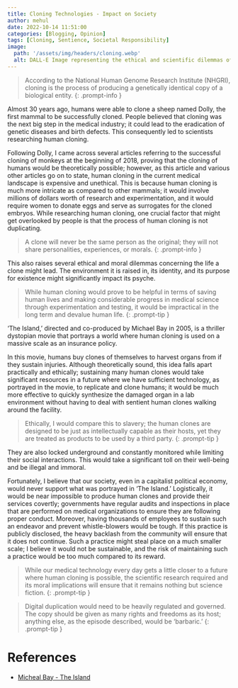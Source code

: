 ```yaml
---
title: Cloning Technologies - Impact on Society
author: mehul
date: 2022-10-14 11:51:00
categories: [Blogging, Opinion]
tags: [Cloning, Sentience, Societal Responsibility]
image:
  path: '/assets/img/headers/cloning.webp'
  alt: DALL-E Image representing the ethical and scientific dilemmas of human cloning.
---
```


> According to the National Human Genome Research Institute (NHGRI), cloning is the process of producing a genetically identical copy of a biological entity.
{: .prompt-info }

Almost 30 years ago, humans were able to clone a sheep named Dolly, the first mammal to be successfully cloned. People believed that cloning was the next big step in the medical industry; it could lead to the eradication of genetic diseases and birth defects. This consequently led to scientists researching human cloning.

Following Dolly, I came across several articles referring to the successful cloning of monkeys at the beginning of 2018, proving that the cloning of humans would be theoretically possible; however, as this article and various other articles go on to state, human cloning in the current medical landscape is expensive and unethical. This is because human cloning is much more intricate as compared to other mammals; it would involve millions of dollars worth of research and experimentation, and it would require women to donate eggs and serve as surrogates for the cloned embryos. While researching human cloning, one crucial factor that might get overlooked by people is that the process of human cloning is not duplicating.

> A clone will never be the same person as the original; they will not share personalities, experiences, or morals. 
{: .prompt-info }

This also raises several ethical and moral dilemmas concerning the life a clone might lead. The environment it is raised in, its identity, and its purpose for existence might significantly impact its psyche.

> While human cloning would prove to be helpful in terms of saving human lives and making considerable progress in medical science through experimentation and testing, it would be impractical in the long term and devalue human life. 
{: .prompt-tip }

‘The Island,’ directed and co-produced by Michael Bay in 2005, is a thriller dystopian movie that portrays a world where human cloning is used on a massive scale as an insurance policy.

In this movie, humans buy clones of themselves to harvest organs from if they sustain injuries. Although theoretically sound, this idea falls apart practically and ethically; sustaining many human clones would take significant resources in a future where we have sufficient technology, as portrayed in the movie, to replicate and clone humans; it would be much more effective to quickly synthesize the damaged organ in a lab environment without having to deal with sentient human clones walking around the facility. 

> Ethically, I would compare this to slavery; the human clones are designed to be just as intellectually capable as their hosts, yet they are treated as products to be used by a third party. 
{: .prompt-tip }

They are also locked underground and constantly monitored while limiting their social interactions. This would take a significant toll on their well-being and be illegal and immoral. 

Fortunately, I believe that our society, even in a capitalist political economy, would never support what was portrayed in ‘The Island.’ Logistically, it would be near impossible to produce human clones and provide their services covertly; governments have regular audits and inspections in place that are performed on medical organizations to ensure they are following proper conduct. Moreover, having thousands of employees to sustain such an endeavor and prevent whistle-blowers would be tough. If this practice is publicly disclosed, the heavy backlash from the community will ensure that it does not continue. Such a practice might steal place on a much smaller scale; I believe it would not be sustainable, and the risk of maintaining such a practice would be too much compared to its reward.

> While our medical technology every day gets a little closer to a future where human cloning is possible, the scientific research required and its moral implications will ensure that it remains nothing but science fiction.
{: .prompt-tip }

> Digital duplication would need to be heavily regulated and governed. The copy should be given as many rights and freedoms as its host; anything else, as the episode described, would be ‘barbaric.’
{: .prompt-tip }


# References

- [Micheal Bay - The Island](https://www.imdb.com/title/tt0399201/)
